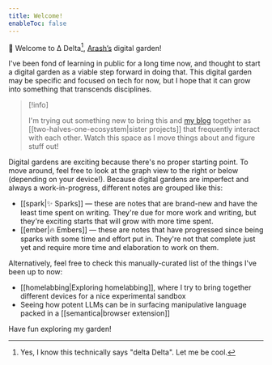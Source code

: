 ```yaml
---
title: Welcome!
enableToc: false
---
```


👋 Welcome to Δ Delta[^1], [Arash’s](https://arash.codes) digital garden!

I've been fond of learning in public for a long time now, and thought to start a digital garden as a viable step forward in doing that. This digital garden may be specific and focused on tech for now, but I hope that it can grow into something that transcends disciplines.

> [!info]
> 
> I'm trying out something new to bring this and [my blog](https://blog.arash.codes) together as [[two-halves-one-ecosystem|sister projects]] that frequently interact with each other. Watch this space as I move things about and figure stuff out!

Digital gardens are exciting because there's no proper starting point. To move around, feel free to look at the graph view to the right or below (depending on your device!). Because digital gardens are imperfect and always a work-in-progress, different notes are grouped like this:

* [[spark|✨ Sparks]] — these are notes that are brand-new and have the least time spent on writing. They're due for more work and writing, but they're exciting starts that will grow with more time spent.
* [[ember|🔥 Embers]] — these are notes that have progressed since being sparks with some time and effort put in. They're not that complete just yet and require more time and elaboration to work on them.

Alternatively, feel free to check this manually-curated list of the things I've been up to now:

- [[homelabbing|Exploring homelabbing]], where I try to bring together different devices for a nice experimental sandbox
- Seeing how potent LLMs can be in surfacing manipulative language packed in a [[semantica|browser extension]]

Have fun exploring my garden!

[^1]: Yes, I know this technically says "delta Delta". Let me be cool.


